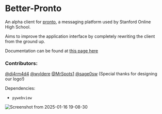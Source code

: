 # Better-Pronto

An alpha client for [pronto](https://pronto.io), a messaging platform used by Stanford Online High School.

Aims to improve the application interface by completely rewriting the client from the ground up.

Documentation can be found at [this page here](https://society451.github.io/Better-Pronto-Documentation/)

### Contributors:

[@di4rm4d4](https://github.com/di4rm4d4)
[@wyldere](https://github.com/wyldere)
[@MrSpots1](https://github.com/MrSpots1)
[@sage0sw](https://github.com/sage0sw) (Special thanks for designing our logo!)

Dependencies:
- `pywebview` 

![Screenshot from 2025-01-16 19-08-30](https://github.com/user-attachments/assets/785d6bd6-0d9e-435d-bf7a-84c77823275d)

